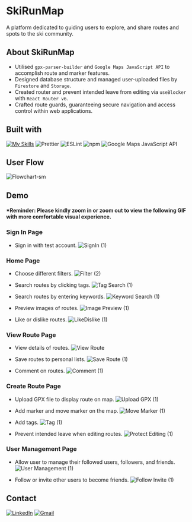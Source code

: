 # SkiRunMap

A platform dedicated to guiding users to explore, and share routes and spots to the ski community.

## About SkiRunMap

- Utilised `gpx-parser-builder` and `Google Maps JavaScript API` to accomplish route and marker features.
- Designed database structure and managed user-uploaded files by `Firestore` and `Storage`.
- Created router and prevent intended leave from editing via `useBlocker` with `React Router v6`.
- Crafted route guards, guaranteeing secure navigation and access control within web applications.

## Built with

[![My Skills](https://skillicons.dev/icons?i=vite,react,typescript,tailwind,firebase,git,github,figma)](https://skillicons.dev)
![Prettier](https://img.shields.io/badge/Prettier-F7B93E.svg?style=for-the-badge&logo=Prettier&logoColor=black)
![ESLint](https://img.shields.io/badge/ESLint-4B32C3.svg?style=for-the-badge&logo=ESLint&logoColor=white)
![npm](https://img.shields.io/badge/npm-CB3837.svg?style=for-the-badge&logo=npm&logoColor=white)
![Google Maps JavaScript API](https://img.shields.io/badge/Google%20Maps-4285F4.svg?style=for-the-badge&logo=Google-Maps&logoColor=white)

## User Flow

![Flowchart-sm](https://github.com/Hollow-Knight-Dev/SkiRunMap/assets/134847613/4cd7356e-a2e7-4234-bc03-d59edda3c619)

## Demo

#### \*Reminder: Please kindly zoom in or zoom out to view the following GIF with more comfortable visual experience.

### Sign In Page

- Sign in with test account.
  ![SignIn (1)](https://github.com/Hollow-Knight-Dev/SkiRunMap/assets/134847613/293f4636-4920-43d3-b2bb-55ea16fbef70)

### Home Page

- Choose different filters.
  ![Filter (2)](https://github.com/Hollow-Knight-Dev/SkiRunMap/assets/134847613/eb2f7a85-8b5d-4a71-875d-a91b7f02b637)

- Search routes by clicking tags.
  ![Tag Search (1)](https://github.com/Hollow-Knight-Dev/SkiRunMap/assets/134847613/3fdbfa6a-1200-423f-915a-99c6899db04d)

- Search routes by entering keywords.
  ![Keyword Search (1)](https://github.com/Hollow-Knight-Dev/SkiRunMap/assets/134847613/b149bd94-43d8-43c2-bd7f-358c23cb5a9b)

- Preview images of routes.
  ![Image Preview (1)](https://github.com/Hollow-Knight-Dev/SkiRunMap/assets/134847613/046d2a5c-5c7a-4dc3-9507-f8b32b7a7606)

- Like or dislike routes.
  ![LikeDislike (1)](https://github.com/Hollow-Knight-Dev/SkiRunMap/assets/134847613/369825d8-8155-4ebe-9f9a-b9abbe471aa6)

### View Route Page

- View details of routes.
  ![View Route](https://github.com/Hollow-Knight-Dev/SkiRunMap/assets/134847613/602208a9-8615-4266-bf31-e9776a7f249e)

- Save routes to personal lists.
  ![Save Route (1)](https://github.com/Hollow-Knight-Dev/SkiRunMap/assets/134847613/f4372e99-03de-4ab5-b6db-31c29bed3d20)

- Comment on routes.
  ![Comment (1)](https://github.com/Hollow-Knight-Dev/SkiRunMap/assets/134847613/19f27371-b883-479c-a626-f041d65d749f)

### Create Route Page

- Upload GPX file to display route on map.
  ![Upload GPX (1)](https://github.com/Hollow-Knight-Dev/SkiRunMap/assets/134847613/40a6b68c-2aab-4ba2-a5a0-15d609f9fbdb)

- Add marker and move marker on the map.
  ![Move Marker (1)](https://github.com/Hollow-Knight-Dev/SkiRunMap/assets/134847613/4f1833eb-58a2-4754-b14c-c638db4b9f9c)

- Add tags.
  ![Tag (1)](https://github.com/Hollow-Knight-Dev/SkiRunMap/assets/134847613/d016d704-a19d-4c8d-89fa-413624914d93)

- Prevent intended leave when editing routes.
  ![Protect Editing (1)](https://github.com/Hollow-Knight-Dev/SkiRunMap/assets/134847613/c76db3d6-5def-449b-8be3-ab2f64dae4d3)

### User Management Page

- Allow user to manage their followed users, followers, and friends.
  ![User Management (1)](https://github.com/Hollow-Knight-Dev/SkiRunMap/assets/134847613/ae811622-730f-4e3b-95ba-933f981ec260)

- Follow or invite other users to become friends.
  ![Follow Invite (1)](https://github.com/Hollow-Knight-Dev/SkiRunMap/assets/134847613/89098a9a-dfa6-4a44-a5d7-527f378111de)

## Contact

[![LinkedIn](https://img.shields.io/badge/LinkedIn-0A66C2.svg?style=for-the-badge&logo=LinkedIn&logoColor=white)](https://www.linkedin.com/in/lily-pichi-pan/)
[![Gmail](https://img.shields.io/badge/Gmail-EA4335.svg?style=for-the-badge&logo=Gmail&logoColor=white)](mailto:lily.pichi.pan@gmail.com)
